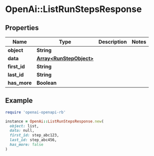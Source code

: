 # OpenAi::ListRunStepsResponse

## Properties

| Name | Type | Description | Notes |
| ---- | ---- | ----------- | ----- |
| **object** | **String** |  |  |
| **data** | [**Array&lt;RunStepObject&gt;**](RunStepObject.md) |  |  |
| **first_id** | **String** |  |  |
| **last_id** | **String** |  |  |
| **has_more** | **Boolean** |  |  |

## Example

```ruby
require 'openai-openapi-rb'

instance = OpenAi::ListRunStepsResponse.new(
  object: list,
  data: null,
  first_id: step_abc123,
  last_id: step_abc456,
  has_more: false
)
```


